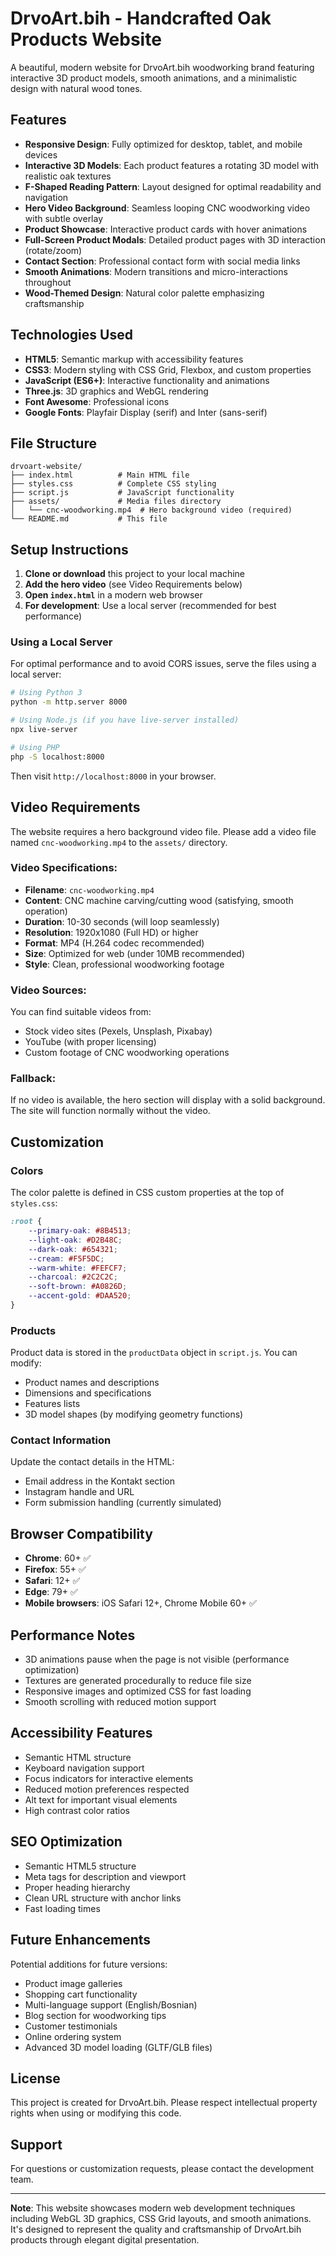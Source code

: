 # DrvoArt.bih - Handcrafted Oak Products Website

A beautiful, modern website for DrvoArt.bih woodworking brand featuring interactive 3D product models, smooth animations, and a minimalistic design with natural wood tones.

## Features

- **Responsive Design**: Fully optimized for desktop, tablet, and mobile devices
- **Interactive 3D Models**: Each product features a rotating 3D model with realistic oak textures
- **F-Shaped Reading Pattern**: Layout designed for optimal readability and navigation
- **Hero Video Background**: Seamless looping CNC woodworking video with subtle overlay
- **Product Showcase**: Interactive product cards with hover animations
- **Full-Screen Product Modals**: Detailed product pages with 3D interaction (rotate/zoom)
- **Contact Section**: Professional contact form with social media links
- **Smooth Animations**: Modern transitions and micro-interactions throughout
- **Wood-Themed Design**: Natural color palette emphasizing craftsmanship

## Technologies Used

- **HTML5**: Semantic markup with accessibility features
- **CSS3**: Modern styling with CSS Grid, Flexbox, and custom properties
- **JavaScript (ES6+)**: Interactive functionality and animations
- **Three.js**: 3D graphics and WebGL rendering
- **Font Awesome**: Professional icons
- **Google Fonts**: Playfair Display (serif) and Inter (sans-serif)

## File Structure

```
drvoart-website/
├── index.html          # Main HTML file
├── styles.css          # Complete CSS styling
├── script.js           # JavaScript functionality
├── assets/             # Media files directory
│   └── cnc-woodworking.mp4  # Hero background video (required)
└── README.md           # This file
```

## Setup Instructions

1. **Clone or download** this project to your local machine
2. **Add the hero video** (see Video Requirements below)
3. **Open `index.html`** in a modern web browser
4. **For development**: Use a local server (recommended for best performance)

### Using a Local Server

For optimal performance and to avoid CORS issues, serve the files using a local server:

```bash
# Using Python 3
python -m http.server 8000

# Using Node.js (if you have live-server installed)
npx live-server

# Using PHP
php -S localhost:8000
```

Then visit `http://localhost:8000` in your browser.

## Video Requirements

The website requires a hero background video file. Please add a video file named `cnc-woodworking.mp4` to the `assets/` directory.

### Video Specifications:
- **Filename**: `cnc-woodworking.mp4`
- **Content**: CNC machine carving/cutting wood (satisfying, smooth operation)
- **Duration**: 10-30 seconds (will loop seamlessly)
- **Resolution**: 1920x1080 (Full HD) or higher
- **Format**: MP4 (H.264 codec recommended)
- **Size**: Optimized for web (under 10MB recommended)
- **Style**: Clean, professional woodworking footage

### Video Sources:
You can find suitable videos from:
- Stock video sites (Pexels, Unsplash, Pixabay)
- YouTube (with proper licensing)
- Custom footage of CNC woodworking operations

### Fallback:
If no video is available, the hero section will display with a solid background. The site will function normally without the video.

## Customization

### Colors
The color palette is defined in CSS custom properties at the top of `styles.css`:

```css
:root {
    --primary-oak: #8B4513;
    --light-oak: #D2B48C;
    --dark-oak: #654321;
    --cream: #F5F5DC;
    --warm-white: #FEFCF7;
    --charcoal: #2C2C2C;
    --soft-brown: #A0826D;
    --accent-gold: #DAA520;
}
```

### Products
Product data is stored in the `productData` object in `script.js`. You can modify:
- Product names and descriptions
- Dimensions and specifications
- Features lists
- 3D model shapes (by modifying geometry functions)

### Contact Information
Update the contact details in the HTML:
- Email address in the Kontakt section
- Instagram handle and URL
- Form submission handling (currently simulated)

## Browser Compatibility

- **Chrome**: 60+ ✅
- **Firefox**: 55+ ✅
- **Safari**: 12+ ✅
- **Edge**: 79+ ✅
- **Mobile browsers**: iOS Safari 12+, Chrome Mobile 60+ ✅

## Performance Notes

- 3D animations pause when the page is not visible (performance optimization)
- Textures are generated procedurally to reduce file size
- Responsive images and optimized CSS for fast loading
- Smooth scrolling with reduced motion support

## Accessibility Features

- Semantic HTML structure
- Keyboard navigation support
- Focus indicators for interactive elements
- Reduced motion preferences respected
- Alt text for important visual elements
- High contrast color ratios

## SEO Optimization

- Semantic HTML5 structure
- Meta tags for description and viewport
- Proper heading hierarchy
- Clean URL structure with anchor links
- Fast loading times

## Future Enhancements

Potential additions for future versions:
- Product image galleries
- Shopping cart functionality
- Multi-language support (English/Bosnian)
- Blog section for woodworking tips
- Customer testimonials
- Online ordering system
- Advanced 3D model loading (GLTF/GLB files)

## License

This project is created for DrvoArt.bih. Please respect intellectual property rights when using or modifying this code.

## Support

For questions or customization requests, please contact the development team.

---

**Note**: This website showcases modern web development techniques including WebGL 3D graphics, CSS Grid layouts, and smooth animations. It's designed to represent the quality and craftsmanship of DrvoArt.bih products through elegant digital presentation.
